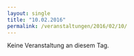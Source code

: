 ```yaml
---
layout: single
title: "10.02.2016"
permalink: /veranstaltungen/2016/02/10/
---
```


Keine Veranstaltung an diesem Tag.
